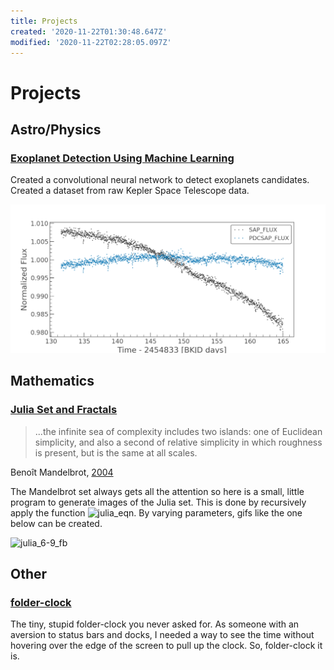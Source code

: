```yaml
---
title: Projects
created: '2020-11-22T01:30:48.647Z'
modified: '2020-11-22T02:28:05.097Z'
---
```


# Projects

## Astro/Physics

### [Exoplanet Detection Using Machine Learning](https://github.com/antonio-gor/ULAB-Project)

Created a convolutional neural network to detect exoplanets candidates. Created a dataset from raw Kepler Space Telescope data.

![lightcurve-processing](https://raw.githubusercontent.com/antonio-gor/ULAB-Project/master/img/lightcurve.gif?raw=true "Light curve processing")


## Mathematics

### [Julia Set and Fractals](https://github.com/antonio-gor/Julia-Set-and-Fractals)

> ...the infinite sea of complexity includes two islands: one of Euclidean simplicity, and also a second of relative simplicity in which roughness is present, but is the same at all scales.

Benoît Mandelbrot, [2004](https://www.edge.org/conversation/benoit_mandelbrot-a-theory-of-roughness)

The Mandelbrot set always gets all the attention so here is a small, little program to generate images of the Julia set. This is done by recursively apply the function ![julia_eqn](https://wikimedia.org/api/rest_v1/media/math/render/svg/c933c9b5913621bd772d71e19a6a6ac00876db1b "Julia equation"). By varying parameters, gifs like the one below can be created.

![julia_6-9_fb](https://github.com/antonio-gor/Julia-Set-and-Fractals/blob/master/gifs/julia_6-9_fb.gif?raw=true "julia_6-9_fb")


## Other

### [folder-clock](https://github.com/antonio-gor/folder-clock)

The tiny, stupid folder-clock you never asked for. As someone with an aversion to status bars and docks, I needed a way to see the time without hovering over the edge of the screen to pull up the clock. So, folder-clock it is.

